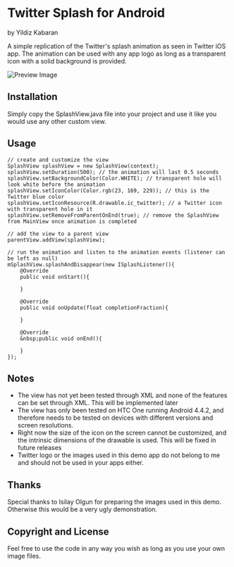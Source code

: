 # Twitter Splash for Android
by Yildiz Kabaran

A simple replication of the Twitter's splash animation as seen in Twitter iOS app. The animation can be used with any app logo as long as a transparent icon with a solid background is provided.

![Preview Image](http://i.imgbox.com/8wktpX5A.gif)

## Installation

Simply copy the SplashView.java file into your project and use it like you would use any other custom view.

## Usage

```
// create and customize the view
SplashView splashView = new SplashView(context);
splashView.setDuration(500); // the animation will last 0.5 seconds
splashView.setBackgroundColor(Color.WHITE); // transparent hole will look white before the animation
splashView.setIconColor(Color.rgb(23, 169, 229)); // this is the Twitter blue color
splashView.setIconResource(R.drawable.ic_twitter); // a Twitter icon with transparent hole in it
splashView.setRemoveFromParentOnEnd(true); // remove the SplashView from MainView once animation is completed

// add the view to a parent view
parentView.addView(splashView);

// run the animation and listen to the animation events (listener can be left as null)
mSplashView.splashAndDisappear(new ISplashListener(){
	@Override
	public void onStart(){

	}
	
	@Override
	public void onUpdate(float completionFraction){

	}

	@Override
	&nbsp;public void onEnd(){

	}
});
```

## Notes

- The view has not yet been tested through XML and none of the features can be set through XML. This will be implemented later</li>
- The view has only been tested on HTC One running Android 4.4.2, and therefore needs to be tested on devices with different versions and screen resolutions.</li>
- Right now the size of the icon on the screen cannot be customized, and the intrinsic dimensions of the drawable is used. This will be fixed in future releases</li>
- Twitter logo or the images used in this demo app do not belong to me and should not be used in your apps either.</li>

## Thanks

Special thanks to Isilay Olgun for preparing the images used in this demo. Otherwise this would be a very ugly demonstration.

## Copyright and License

Feel free to use the code in any way you wish as long as you use your own image files.
